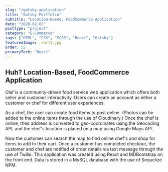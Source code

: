 ```yaml
---
slug: "/gatsby-application"
title: "Gatsby Portfolio"
subtitle: "Location-Based, FoodCommerce Application"
date: "2020-02-07"
posttype: "project"
category: "E-Commerce"
tags: ["HTML", "CSS", "SCSS", "React", "Gatsby"]
featuredImage: ./art2.jpg
order: 55
primaryTech: "React"
---
```


## Huh? Location-Based, FoodCommerce Application

Olaf is a community-driven food service web application which offers both seller and customer interactivity. Users can create an account as either a customer or chef for different user experiences.

As a chef, the user can create food items to post online. (Photos can be added to the online items through the use of Cloudinary.) Once the chef is online, their address is converted to geo-coordinates using the Geocoding API, and the chef's location is placed on a map using Google Maps API.

Now the customer can search the map to find online chef's and shop for items to add to their cart. Once a customer has completed checkout, the customer and chef are notified of order details via text message through the use of Twilio. This application was created using React and MDBootstrap on the front end. Data is stored in a MySQL database with the use of Sequelize NPM.

